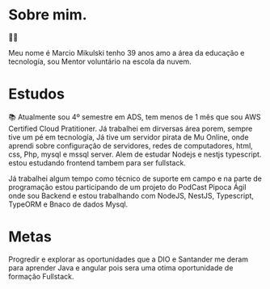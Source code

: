 # Sobre mim.

🐱‍👤

Meu nome é Marcio Mikulski tenho 39 anos amo a área da educação e tecnología, sou Mentor voluntário na escola da nuvem.

# Estudos

📚  Atualmente sou 4º semestre em ADS, tem menos de 1 mês que sou AWS Certified Cloud Pratitioner. Já trabalhei em dirversas área porem, sempre tive um pé em tecnología, Já tive um servidor pirata de Mu Online, onde aprendi sobre configuração de servidores, redes de computadores, html, css, Php, mysql e mssql server.
Alem de estudar Nodejs e nestjs typescript. estou estudando frontend tambem para ser fullstack.

Já trabalhei algum tempo como técnico de suporte em campo e na parte de programação estou participando de um projeto do PodCast Pipoca Ágil onde sou Backend e estou trabalhando com NodeJS, NestJS, Typescript, TypeORM e Bnaco de dados Mysql.

# Metas

Progredir e explorar as oportunidades que a DIO e Santander me deram para aprender Java e angular pois sera uma otima oportunidade de formação Fullstack.